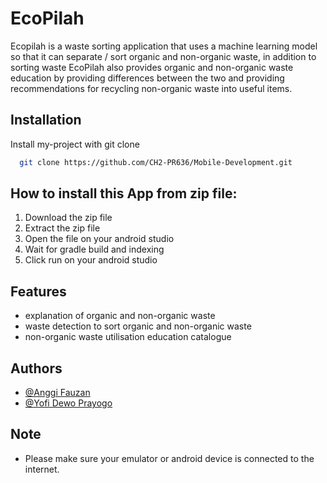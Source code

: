 
# EcoPilah

Ecopilah is a waste sorting application that uses a machine learning model so that it can separate / sort organic and non-organic waste, in addition to sorting waste EcoPilah also provides organic and non-organic waste education by providing differences between the two and providing recommendations for recycling non-organic waste into useful items.
## Installation 

Install my-project with git clone

```bash
  git clone https://github.com/CH2-PR636/Mobile-Development.git
```
    
## How to install this App from zip file:
1. Download the zip file 
2. Extract the zip file
3. Open the file on your android studio
4. Wait for gradle build and indexing
5. Click run on your android studio
## Features

- explanation of organic and non-organic waste
- waste detection to sort organic and non-organic waste
- non-organic waste utilisation education catalogue

## Authors

- [@Anggi Fauzan](https://github.com/doaibu2020)
- [@Yofi Dewo Prayogo](https://github.com/yofidewo4)
## Note
* Please make sure your emulator or android device is connected to the internet.
